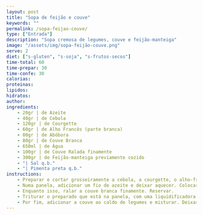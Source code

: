 ```yaml
---
layout: post
title: "Sopa de feijão e couve"
keywords: ""
permalink: /sopa-feijao-couve/
type: ["Entrada"]
description: "Sopa cremosa de legumes, couve e feijão-manteiga"
image: "/assets/img/sopa-feijão-couve.png"
serve: 2
diet: ["s-gluten", "s-soja", "s-frutos-secos"]
time-total: 60
time-prepar: 30
time-confe: 30
calorias:
proteinas:
lipidos:
hidratos:
author: 
ingredients:
    - 20gr | de Azeite
    - 40gr | de Cebola
    - 120gr | de Courgette
    - 60gr | de Alho Francês (parte branca)
    - 80gr | de Abóbora
    - 80gr | de Couve Branca
    - 650ml | de Água
    - 100gr | de Couve Ralada finamente
    - 300gr | de Feijão-manteiga previamente cozido
    - "| Sal q.b."
    - "| Pimenta preta q.b."
instructions:
    - Preparar e cortar grosseiramente a cebola, a courgette, o alho-francês, e 80gr da couve branca. Reservar.
    - Numa panela, adicionar um fio de azeite e deixar aquecer. Colocar a cebola a refogar e, de seguida, acrescentar os restantes legumes que foram cortados. Deixar que ganhem cor e, posteriormente adicionar a água. Assim que começar a ferver, temperar com sal e pimenta preta. Baixar para lume brando e deixar cozinhar por cerca de 30 minutos.
    - Enquanto isso, ralar a couve branca finamente. Reservar.
    - Triturar o preparado que está na panela, com uma liquidificadora ou uma varinha mágica até obter um creme homogéneo.
    - Por fim, adicionar a couve ao caldo de legumes e misturar. Deixar cozinhar em lume por cerca de 10 min, até a couve estar cozinhada. Por fim, adicionar o feijão-manteiga e deixar cozinhar um pouco. Quando tudo estiver cozinhado, está pronto a servir.
---
```

